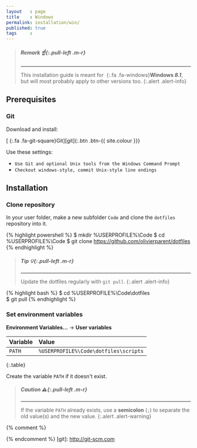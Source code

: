 ```yaml
---
layout   : page
title    : Windows
permalink: installation/win/
published: true
tags     :
---
```


> ##### **Remark** *:point_up:*{:.pull-left .m-r}
> ---
> This installation guide is meant for *&nbsp;*{:.fa .fa-windows}**Windows *8.1***, but will most probably apply to other versions too.
{:.alert .alert-info}

Prerequisites
-------------

### Git

Download and install:

[*&nbsp;*{:.fa .fa-git-square}Git][git]{:.btn .btn-{{ site.colour }}}

Use these settings:

 - `Use Git and optional Unix tools from the Windows Command Prompt`
 - `Checkout windows-style, commit Unix-style line endings`

Installation
------------

### Clone repository

In your user folder, make a new subfolder `Code` and clone the `dotfiles` repository into it.

{% highlight powershell %}
$ mkdir %USERPROFILE%\Code
$ cd %USERPROFILE%\Code
$ git clone https://github.com/olivierparent/dotfiles
{% endhighlight %}

> ##### **Tip** *:bulb:*{:.pull-left .m-r}
> ---
> Update the dotfiles regularly with `git pull`.
{:.alert .alert-info}

{% highlight bash %}
$ cd %USERPROFILE%\Code\dotfiles\
$ git pull
{% endhighlight %}

### Set environment variables

**Environment Variables…** → **User variables**

| Variable | Value                                 |
|:---------|:--------------------------------------|
| `PATH`   | `%USERPROFILE%\Code\dotfiles\scripts` |
{:.table}

Create the variable `PATH` if it doesn't exist.

> ##### **Caution** *:warning:*{:.pull-left .m-r}
> ---
> If the variable `PATH` already exists, use a **semicolon** (`;`) to separate the old value(s) and the new value.
{:.alert .alert-warning}


{% comment %}
<!-- ⚓ Hyperlinks -->
{% endcomment %}
[git]:                      http://git-scm.com